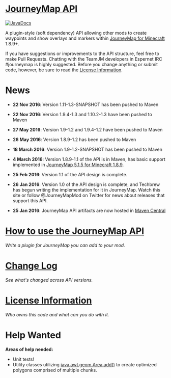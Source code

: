 [JourneyMap API](https://github.com/TeamJM/journeymap-api)
============================================================

[![JavaDocs](https://javadoc.io/badge2/info.journeymap/journeymap-api/javadoc.svg)](https://javadoc.io/doc/info.journeymap/journeymap-api) 

A plugin-style (soft dependency) API allowing other mods to create waypoints and show overlays and markers 
within [JourneyMap for Minecraft](http://journeymap.info) 1.8.9+.

If you have suggestions or improvements to the API structure, feel free to make Pull Requests. Chatting with the TeamJM
developers in Espernet IRC #journeymap is highly suggested.  Before you change anything or submit code, however, be sure
to read the [License Information](docs/license.md).

News
============================================================

* **22 Nov 2016**: Version 1.11-1.3-SNAPSHOT has been pushed to Maven

* **22 Nov 2016**: Version 1.9.4-1.3 and 1.10.2-1.3 have been pushed to Maven

* **27 May 2016**: Version 1.9-1.2 and 1.9.4-1.2 have been pushed to Maven

* **26 May 2016**: Version 1.8.9-1.2 has been pushed to Maven

* **18 March 2016**: Version 1.9-1.2-SNAPSHOT has been pushed to Maven

* **4 March 2016**: Version 1.8.9-1.1 of the API is in Maven, has basic support implemented in [JourneyMap 5.1.5 for Minecraft 1.8.9](http://minecraft.curseforge.com/projects/journeymap-32274/files/2285371).

* **25 Feb 2016**: Version 1.1 of the API design is complete.

* **26 Jan 2016**: Version 1.0 of the API design is complete, and Techbrew has begun writing the implementation for it in JourneyMap. Watch
this site or follow @JourneyMapMod on Twitter for news about releases that support this API.

* **25 Jan 2016**: JourneyMap API artifacts are now hosted in [Maven Central](http://search.maven.org/#search%7Cga%7C1%7Cjourneymap-api)


[How to use the JourneyMap API](docs/howto.md)
============================================================

*Write a plugin for JourneyMap you can add to your mod.*


[Change Log](docs/changelog.md)
============================================================

*See what's changed across API versions.*


[License Information](docs/license.md)
============================================================

*Who owns this code and what can you do with it.*


Help Wanted
============================================================

**Areas of help needed:**

* Unit tests!
* Utility classes utilizing [java.awt.geom.Area.add()](https://docs.oracle.com/javase/7/docs/api/java/awt/geom/Area.html) to 
create optimized polygons comprised of multiple chunks.
